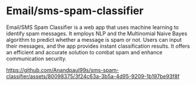 # Email/sms-spam-classifier
Email/SMS Spam Classifier is a web app that uses machine learning to identify spam messages. It employs NLP and the Multinomial Naive Bayes algorithm to predict whether a message is spam or not. Users can input their messages, and the app provides instant classification results. It offers an efficient and accurate solution to combat spam and enhance communication security.


https://github.com/Anandpaul99s/sms-spam-classifier/assets/80098375/3f24c63a-3b5a-4d95-9209-1b197be93f8f

